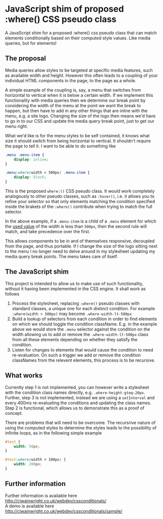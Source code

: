 JavaScript shim of proposed :where() CSS pseudo class
=====================================================

A JavaScript shim for a proposed :where() css pseudo class that can match elements conditionally
based on their computed style values. Like media queries, but for elements!

The proposal
------------

Media queries allow styles to be targeted at specific media features, such as available width and height.
However this often leads to a coupling of your individual HTML components in the page, to the page as a whole.

A simple example of the coupling is, say, a menu that switches from horizontal to vertical when it is below 
a certain width.
If we implement this functionality with media queries then we determine our break point by considering the width
of the menu at the point we want the break to happen, but then have to add in any other things that are inline
with the menu, e.g. a site logo. Changing the size of the logo then means we'd have to go in to our CSS and update
the media query break point, just to get our menu right.

What we'd like is for the menu styles to be self contained, it knows what size it should switch from being horizontal
to vertical. It shouldn't require the page to tell it. I want to be able to do something like

```css
.menu .menu-item {
    display: inline;
}

.menu:where(width < 500px) .menu-item {
    display: block;
}
```

This is the proposed `where:()` CSS pseudo class. It would work completely analogously to other pseudo classes, such
as `:hover()`, i.e. it allows you to refine your selector so that only elements matching the condition specified 
inside the brakets of the `:where()` contribute when trying to match the full selector.

In the above example, if a `.menu-item` is a child of a `.menu` element for which the [used value](https://developer.mozilla.org/en-US/docs/CSS/used_value)
of the width is less than `500px`, then the second rule will match, and take precedence over the first.

This allows components to be in and of themselves responsive, decoupled from the page, and thus portable. 
If I change the size of the logo sitting next to the menu I no longer need to delve around in my stylesheet 
updating my media query break points. The menu takes care of itself.

The JavaScript shim
-------------------

This project is intended to allow us to make use of such functionality, without it having been implemented in the CSS
engine. It shall work as follows

1. Process the stylesheet, replacing `:where()` pseudo classes with standard classes, a unique one for each distinct condition. For example `:where(width < 500px)` may become `.where-width-lt-500px`
2. Build a lookup of selectors from each condition in order to find elements on which we should toggle the condition className. E.g. in the example above we would store the `.menu` selector against the condition on the width allowing us to add or remove the `.where-width-lt-500px` class from all these elements depending on whether they satisfy the condition.
3. Listen for changes to elements that would cause the condition to need re-evaluation. On such a trigger we add or remove the condition classNames from the relevent elements, this process is to be recursive.

What works
----------

Currently step 1 is not implemented, you can however write a stylesheet with the condition class names directly, e.g. `.where-height-gteq-20px`.
Further, step 3 is not implemented, instead we are using a `setInterval` and every 400ms re-evaluating the conditions and updating the class names.
Step 2 is functional, which allows us to demonstrate this as a proof of concept.

There are problems that will need to be overcome. The recursrive nature of using the computed styles to determine 
the styles leads to the possibility of infinite loops, as in the following simple example

```css
#test {
    width: 50px;
}

#test:where(width < 100px) {
    width: 200px;
}
```

Further information
-------------------

Further information is available here http://cjwainwright.co.uk/webdev/cssconditionals/  
A demo is available here http://cjwainwright.co.uk/webdev/cssconditionals/sample/
